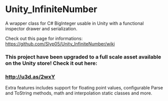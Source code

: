 # Unity_InfiniteNumber
A wrapper class for C# BigInteger usable in Unity with a functional inspector drawer and serialization.  

Check out this page for informations:  
https://github.com/Slyp05/Unity_InfiniteNumber/wiki

### This project have been upgraded to a full scale asset available on the Unity store! Check it out here:
### http://u3d.as/2wxY  
Extra features includes support for floating point values, configurable Parse and ToString methods, math and interpolation static classes and more.
